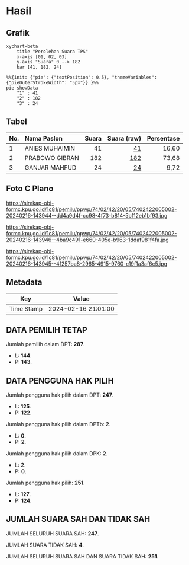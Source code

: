 # Hasil

## Grafik

```mermaid
xychart-beta
    title "Perolehan Suara TPS"
    x-axis [01, 02, 03]
    y-axis "Suara" 0 --> 182
    bar [41, 182, 24]
```

```mermaid
%%{init: {"pie": {"textPosition": 0.5}, "themeVariables": {"pieOuterStrokeWidth": "5px"}} }%%
pie showData
    "1" : 41
    "2" : 182
    "3" : 24
```

## Tabel

| No. | Nama Paslon    | Suara | Suara (raw) | Persentase |
|:--- |:-------------- | -----:| -----------:| ----------:|
| 1   | ANIES MUHAIMIN | 41    | [41][p-1]   | 16,60      |
| 2   | PRABOWO GIBRAN | 182   | [182][p-2]  | 73,68      |
| 3   | GANJAR MAHFUD  | 24    | [24][p-3]   | 9,72       |


[p-1]: https://github.com/gigit-pemilu/pemilu-2024-74-sulawesi-tenggara/blob/main/pilpres/hitung-suara/sub/74-sulawesi-tenggara/sub/02-konawe/sub/42-tongauna-utara/sub/2005-ambopi/sub/002-tps/sub/paslon-1.txt
[p-2]: https://github.com/gigit-pemilu/pemilu-2024-74-sulawesi-tenggara/blob/main/pilpres/hitung-suara/sub/74-sulawesi-tenggara/sub/02-konawe/sub/42-tongauna-utara/sub/2005-ambopi/sub/002-tps/sub/paslon-2.txt
[p-3]: https://github.com/gigit-pemilu/pemilu-2024-74-sulawesi-tenggara/blob/main/pilpres/hitung-suara/sub/74-sulawesi-tenggara/sub/02-konawe/sub/42-tongauna-utara/sub/2005-ambopi/sub/002-tps/sub/paslon-3.txt

## Foto C Plano

https://sirekap-obj-formc.kpu.go.id/1c81/pemilu/ppwp/74/02/42/20/05/7402422005002-20240216-143944--dd4a9d4f-cc98-4f73-b814-5bf12eb1bf93.jpg

https://sirekap-obj-formc.kpu.go.id/1c81/pemilu/ppwp/74/02/42/20/05/7402422005002-20240216-143946--4ba9c491-e660-405e-b963-1ddaf981f4fa.jpg

https://sirekap-obj-formc.kpu.go.id/1c81/pemilu/ppwp/74/02/42/20/05/7402422005002-20240216-143945--4f257ba8-2965-4915-9760-c19f1a3af6c5.jpg


## Metadata

| Key        | Value               |
| ---------- | ------------------- |
| Time Stamp | 2024-02-16 21:01:00 |


## DATA PEMILIH TETAP

Jumlah pemilih dalam DPT: **287**.
 * L: **144**.
 * P: **143**.

## DATA PENGGUNA HAK PILIH

Jumlah pengguna hak pilih dalam DPT: **247**.
 * L: **125**.
 * P: **122**.

Jumlah pengguna hak pilih dalam DPTb: **2**.
 * L: **0**.
 * P: **2**.

Jumlah pengguna hak pilih dalam DPK: **2**.
 * L: **2**.
 * P: **0**.

Jumlah pengguna hak pilih: **251**.
 * L: **127**.
 * P: **124**.

## JUMLAH SUARA SAH DAN TIDAK SAH

JUMLAH SELURUH SUARA SAH: **247**.

JUMLAH SUARA TIDAK SAH: **4**.

JUMLAH SELURUH SUARA SAH DAN SUARA TIDAK SAH: **251**.



